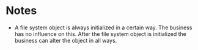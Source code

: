 # Notes

- A file system object is always initialized in a certain way. The business has no influence on this.  After the file system object is initialized the business can alter the object in all ways.